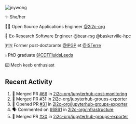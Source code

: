 ![jnywong](https://readme-typing-svg.demolab.com/?font=Intel+One+Mono&size=36&duration=3000&pause=1000&color=6bc46d&vCenter=true&width=170&lines=jnywong)

✨ She/her

👩‍💻 Open Source Applications Engineer [@2i2c-org](https://2i2c.org/)

🐻 Ex-Research Software Engineer [@bear-rsg](https://github.com/bear-rsg) [@baskerville-hpc](https://github.com/baskerville-hpc) 

🇫🇷 Former post-doctorante [@IPGP](https://github.com/IPGP) et [@ISTerre](https://www.isterre.fr/) 

💧 PhD graduate [@CDTFluidsLeeds](https://fluid-dynamics.leeds.ac.uk/) 

⌨️ Mech keeb enthusiast 

## Recent Activity 

<!--START_SECTION:activity-->
1. 🎉 Merged PR [#66](https://github.com/2i2c-org/jupyterhub-cost-monitoring/pull/66) in [2i2c-org/jupyterhub-cost-monitoring](https://github.com/2i2c-org/jupyterhub-cost-monitoring)
2. 🎉 Merged PR [#31](https://github.com/2i2c-org/jupyterhub-groups-exporter/pull/31) in [2i2c-org/jupyterhub-groups-exporter](https://github.com/2i2c-org/jupyterhub-groups-exporter)
3. 💪 Opened PR [#31](https://github.com/2i2c-org/jupyterhub-groups-exporter/pull/31) in [2i2c-org/jupyterhub-groups-exporter](https://github.com/2i2c-org/jupyterhub-groups-exporter)
4. 🗣 Commented on [#6861](https://github.com/2i2c-org/infrastructure/issues/6861#issuecomment-3380725923) in [2i2c-org/infrastructure](https://github.com/2i2c-org/infrastructure)
5. 🎉 Merged PR [#30](https://github.com/2i2c-org/jupyterhub-groups-exporter/pull/30) in [2i2c-org/jupyterhub-groups-exporter](https://github.com/2i2c-org/jupyterhub-groups-exporter)
<!--END_SECTION:activity-->
